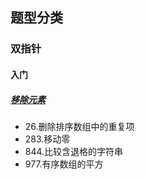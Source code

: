 ## 题型分类

### 双指针

#### 入门

##### [移除元素](./移除元素.md)

- 26.删除排序数组中的重复项
- 283.移动零
- 844.比较含退格的字符串
- 977.有序数组的平方